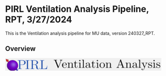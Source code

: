 # PIRL Ventilation Analysis Pipeline, RPT, 3/27/2024
This is the Ventilation analysis pipeline for MU data, version 240327_RPT.

## Overview
![alt text](https://github.com/thomenr/Vent_Analysis/blob/main/PIRLlogo.png)